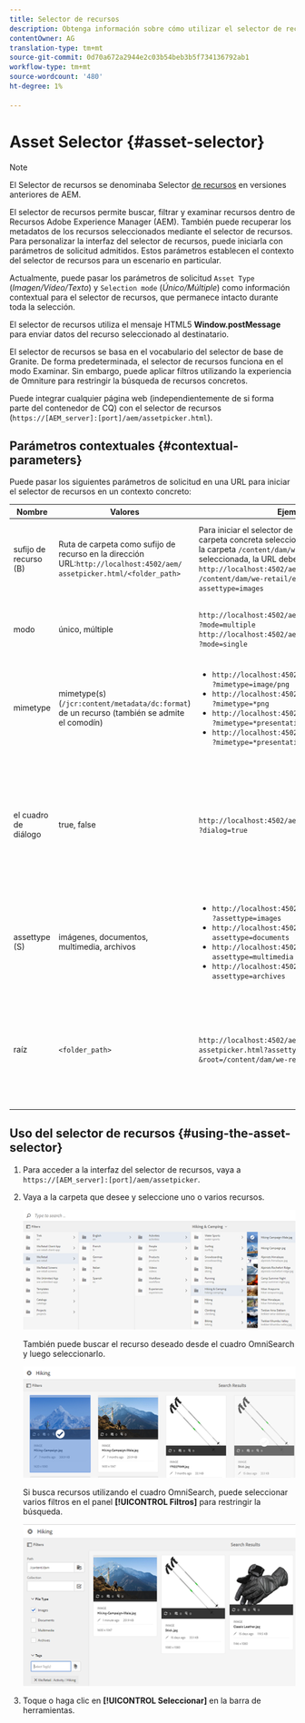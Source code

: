 ```yaml
---
title: Selector de recursos
description: Obtenga información sobre cómo utilizar el selector de recursos para buscar, filtrar, examinar y recuperar metadatos de recursos dentro de Recursos Adobe Experience Manager (AEM). También aprenderá a personalizar la interfaz del selector de recursos.
contentOwner: AG
translation-type: tm+mt
source-git-commit: 0d70a672a2944e2c03b54beb3b5f734136792ab1
workflow-type: tm+mt
source-wordcount: '480'
ht-degree: 1%

---
```



# Asset Selector {#asset-selector}

>[!NOTE]
>
>El Selector de recursos se denominaba Selector [de recursos](https://helpx.adobe.com/experience-manager/6-2/assets/using/asset-picker.html) en versiones anteriores de AEM.

El selector de recursos permite buscar, filtrar y examinar recursos dentro de Recursos Adobe Experience Manager (AEM). También puede recuperar los metadatos de los recursos seleccionados mediante el selector de recursos. Para personalizar la interfaz del selector de recursos, puede iniciarla con parámetros de solicitud admitidos. Estos parámetros establecen el contexto del selector de recursos para un escenario en particular.

Actualmente, puede pasar los parámetros de solicitud `Asset Type` (*Imagen/Vídeo/Texto*) y `Selection mode` (*Único/Múltiple*) como información contextual para el selector de recursos, que permanece intacto durante toda la selección.

El selector de recursos utiliza el mensaje HTML5 **Window.postMessage** para enviar datos del recurso seleccionado al destinatario.

El selector de recursos se basa en el vocabulario del selector de base de Granite. De forma predeterminada, el selector de recursos funciona en el modo Examinar. Sin embargo, puede aplicar filtros utilizando la experiencia de Omniture para restringir la búsqueda de recursos concretos.

Puede integrar cualquier página web (independientemente de si forma parte del contenedor de CQ) con el selector de recursos (`https://[AEM_server]:[port]/aem/assetpicker.html`).

## Parámetros contextuales {#contextual-parameters}

Puede pasar los siguientes parámetros de solicitud en una URL para iniciar el selector de recursos en un contexto concreto:

| Nombre | Valores | Ejemplo | Función |
|---|---|---|---|
| sufijo de recurso (B) | Ruta de carpeta como sufijo de recurso en la dirección URL:`http://localhost:4502/aem/`<br>`assetpicker.html/<folder_path>` | Para iniciar el selector de recursos con una carpeta concreta seleccionada, por ejemplo con la carpeta `/content/dam/we-retail/en/activities` seleccionada, la URL debe tener el formato: `http://localhost:4502/aem/assetpicker.html`<br>`/content/dam/we-retail/en/activities?assettype=images` | Si necesita que se seleccione una carpeta determinada al iniciar el selector de recursos, pasarla como sufijo de recurso. |
| modo | único, múltiple | `http://localhost:4502/aem/assetpicker.html`<br>`?mode=multiple` <br> `http://localhost:4502/aem/assetpicker.html`<br>`?mode=single` | En varios modos, puede seleccionar varios recursos simultáneamente mediante el selector de recursos. |
| mimetype | mimetype(s) (`/jcr:content/metadata/dc:format`) de un recurso (también se admite el comodín) | <ul><li>`http://localhost:4502/aem/assetpicker.html`<br>`?mimetype=image/png`</li>  <li>`http://localhost:4502/aem/assetpicker.html`<br>`?mimetype=*png`</li>  <li>`http://localhost:4502/aem/assetpicker.html`<br>`?mimetype=*presentation`</li>  <li>`http://localhost:4502/aem/assetpicker.html`<br>`?mimetype=*presentation&mimetype=*png`</li></ul> | Utilícelo para filtrar recursos en función de tipos MIME |
| el cuadro de diálogo | true, false | `http://localhost:4502/aem/assetpicker.html`<br>`?dialog=true` | Utilice estos parámetros para abrir el selector de recursos como cuadro de diálogo Granito. Esta opción solo se aplica cuando se inicia el selector de recursos mediante Campo de ruta de granito y se configura como URL de pickerSrc. |
| assettype (S) | imágenes, documentos, multimedia, archivos | <ul><li>`http://localhost:4502/aem/assetpicker.html`<br>`?assettype=images`</li> <li>`http://localhost:4502/aem/assetpicker.html?assettype=documents`</li> <li>`http://localhost:4502/aem/assetpicker.html?assettype=multimedia`</li> <li>`http://localhost:4502/aem/assetpicker.html?assettype=archives`</li> | Utilice esta opción para filtrar los tipos de recursos en función del valor pasado. |
| raíz | `<folder_path>` | `http://localhost:4502/aem/`<br>`assetpicker.html?assettype=images`<br>`&root=/content/dam/we-retail/en/activities` | Utilice esta opción para especificar la carpeta raíz del selector de recursos. En este caso, el selector de recursos permite seleccionar solo recursos secundarios (directos/indirectos) en la carpeta raíz. |

## Uso del selector de recursos {#using-the-asset-selector}

1. Para acceder a la interfaz del selector de recursos, vaya a `https://[AEM_server]:[port]/aem/assetpicker`.
1. Vaya a la carpeta que desee y seleccione uno o varios recursos.

   ![chlimage_1-441](assets/chlimage_1-441.png)

   También puede buscar el recurso deseado desde el cuadro OmniSearch y luego seleccionarlo.

   ![chlimage_1-442](assets/chlimage_1-442.png)

   Si busca recursos utilizando el cuadro OmniSearch, puede seleccionar varios filtros en el panel **[!UICONTROL Filtros]** para restringir la búsqueda.

   ![chlimage_1-443](assets/chlimage_1-443.png)

1. Toque o haga clic en **[!UICONTROL Seleccionar]** en la barra de herramientas.
